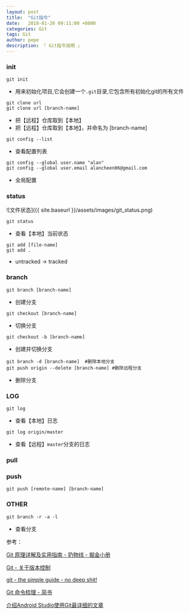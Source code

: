 ```yaml
---
layout: post
title:  "Git指令"
date:   2018-01-26 09:11:00 +0800
categories: Git
tags: Git
author: pepe
description: 『 Git指令说明 』
---
```


### init
~~~
git init
~~~
* 用来初始化项目,它会创建一个`.git`目录,它包含所有初始化git的所有文件

~~~
git clone url
git clone url [branch-name]
~~~
* 把【远程】仓库取到【本地】
* 把【远程】仓库取到【本地】，并命名为 [branch-name]

~~~
git config --list
~~~
* 查看配置列表

~~~
git config --global user.name "alan"
git config --global user.email alancheen06@gmail.com
~~~
* 全局配置

### status
![文件状态]({{ site.baseurl }}/assets/images/git_status.png)
~~~
git status
~~~
* 查看【本地】当前状态

~~~
git add [file-name]
git add . 
~~~
* untracked -> tracked

### branch

~~~
git branch [branch-name]
~~~
* 创建分支

~~~
git checkout [branch-name]
~~~
* 切换分支

~~~
git checkout -b [branch-name]
~~~
* 创建并切换分支

~~~
git branch -d [branch-name]  #删除本地分支  
git push origin --delete [branch-name] #删除远程分支
~~~
* 删除分支

### LOG
~~~
git log
~~~
* 查看【本地】日志

~~~
git log origin/master
~~~
* 查看【远程】`master`分支的日志

### pull


### push
~~~
git push [remote-name] [branch-name]
~~~

### OTHER
~~~
git branch -r -a -l
~~~
* 查看分支


参考：

[Git 原理详解及实用指南 - 扔物线 - 掘金小册](https://juejin.im/book/5a124b29f265da431d3c472e/section/5a14142bf265da432528eee5)

[Git - 关于版本控制](https://git-scm.com/book/zh/v2/%E8%B5%B7%E6%AD%A5-%E5%85%B3%E4%BA%8E%E7%89%88%E6%9C%AC%E6%8E%A7%E5%88%B6)

[git - the simple guide - no deep shit!](http://rogerdudler.github.io/git-guide/index.zh.html)

[Git 命令梳理 - 简书](https://www.jianshu.com/p/2f26b7b98298)

[介绍Android Studio使用Git最详细的文章](https://mp.weixin.qq.com/s/Uq3s9HBfBIEo70O1ysTl3g)



